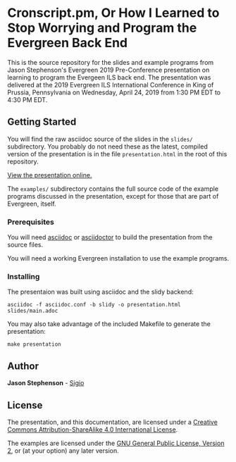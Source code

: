 # Cronscript.pm, Or How I Learned to Stop Worrying and Program the Evergreen Back End

This is the source repository for the slides and example programs from
Jason Stephenson's Evergreen 2019 Pre-Conference presentation on
learning to program the Evergeen ILS back end.  The presentation was
delivered at the 2019 Evergreen ILS International Conference in King
of Prussia, Pennsylvania on Wednesday, April 24, 2019 from 1:30 PM EDT
to 4:30 PM EDT.

## Getting Started

You will find the raw asciidoc source of the slides in the `slides/`
subdirectory.  You probably do not need these as the latest, compiled
version of the presentation is in the file `presentation.html` in the
root of this repository.

[View the presentation online.](https://htmlpreview.github.io/?https://github.com/Dyrcona/evergreen2019-preconference/blob/master/presentation.html)

The `examples/` subdirectory contains the full source code of the
example programs discussed in the presentation, except for those that
are part of Evergreen, itself.

### Prerequisites

You will need [asciidoc](http://asciidoc.org/) or
[asciidoctor](https://asciidoctor.org/) to build the presentation from
the source files.

You will need a working Evergreen installation to use the example
programs.

### Installing

The presentaion was built using asciidoc and the slidy backend:

```
asciidoc -f asciidoc.conf -b slidy -o presentation.html slides/main.adoc
```

You may also take advantage of the included Makefile to generate the
presentation:

```
make presentation
```

## Author

**Jason Stephenson** - [Sigio](http://www.sigio.com/)

## License

The presentation, and this documentation, are licensed under a [Creative Commons Attribution-ShareAlike 4.0 International License](https://creativecommons.org/licenses/by-sa/4.0/).

The examples are licensed under the [GNU General Public License, Version 2](https://www.gnu.org/licenses/old-licenses/gpl-2.0.en.html), or (at your option) any later version.

